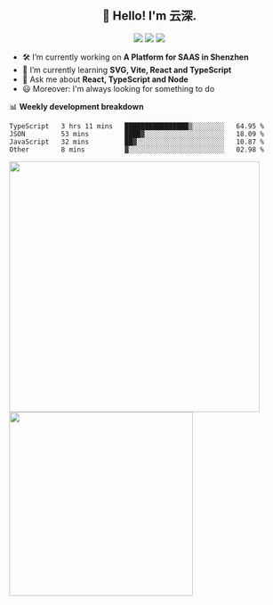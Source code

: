 <h2 align="center">👋 Hello! I'm 云深.</h2>

<div align="center"><a href="https://github.com/yunsii/yunsii"><img src="https://komarev.com/ghpvc/?username=yunsii&color=08979c" /></a> <a href="https://stackoverflow.com/users/8335317"><img src="https://img.shields.io/badge/Stack_Overflow-FE7A16?logo=stack-overflow&logoColor=white" /></a> <a href="https://juejin.cn/user/2752832849055864"><img src="https://img.shields.io/badge/@-%E6%8E%98%E9%87%91-3e80f7.svg" /></a></div>

- 🛠 I’m currently working on **A Platform for SAAS in Shenzhen**
- 🚀 I’m currently learning **SVG, Vite, React and TypeScript**
- 💬 Ask me about **React, TypeScript and Node**
- 😃 Moreover: I'm always looking for something to do

📊 **Weekly development breakdown**

<!--START_SECTION:waka-->

```text
TypeScript   3 hrs 11 mins   ████████████████▒░░░░░░░░   64.95 %
JSON         53 mins         ████▓░░░░░░░░░░░░░░░░░░░░   18.09 %
JavaScript   32 mins         ██▓░░░░░░░░░░░░░░░░░░░░░░   10.87 %
Other        8 mins          ▓░░░░░░░░░░░░░░░░░░░░░░░░   02.98 %
```

<!--END_SECTION:waka-->

<p>
<img align="left" width="450" src="https://github-readme-stats.vercel.app/api?username=yunsii&custom_title=Yuns's Github Stats&theme=graywhite&hide_border=true&disable_animations=true"/> <img align="left" width="330" src="https://github-readme-stats.vercel.app/api/top-langs/?username=yunsii&layout=compact&theme=graywhite&hide_border=true"/>
</p>
